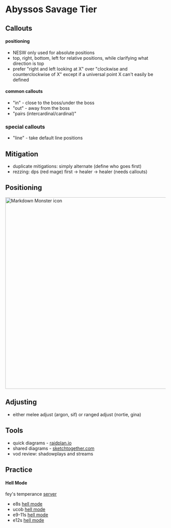 # Abyssos Savage Tier

## Callouts

#### positioning

- NESW only used for absolute positions
- top, right, bottom, left for relative positions, while clarifying what direction is top
- prefer "right and left looking at X" over "clockwise and counterclockwise of X" except if a universal point X can't easily be defined

#### common callouts

- "in" - close to the boss/under the boss
- "out" - away from the boss
- "pairs (intercardinal/cardinal)"

### special callouts

- "line" - take default line positions

## Mitigation

- duplicate mitigations: simply alternate (define who goes first)
- rezzing: dps (red mage) first -> healer -> healer (needs callouts)

## Positioning

<img src="https://cdn.discordapp.com/attachments/808054490384826385/1009122568432795739/Sketch.png"
     alt="Markdown Monster icon"
     style="width: 600px;" />

## Adjusting

- either melee adjust (argon, sif) or ranged adjust (nortie, gina)

## Tools

- quick diagrams - [raidplan.io](https://raidplan.io/plan/create?raid=ff.arena)
- shared diagrams - [sketchtogether.com](https://sketchtogether.com/)
- vod review: shadowplays and streams

## Practice

#### Hell Mode

fey's temperance [server](https://discord.gg/feys-temperance)

- e8s [hell mode ](discord://discord.com/channels/742194938380550235/799940594364842006/866016549878235190)
- ucob [hell mode](discord://discord.com/channels/742194938380550235/799940594364842006/830442516058341446)
- e9-11s [hell mode](discord://discord.com/channels/742194938380550235/799940594364842006/805180966061604884)
- e12s [hell mode](discord://discord.com/channels/742194938380550235/799940594364842006/901765160807567370)
